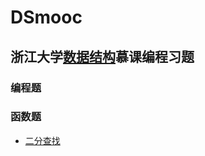 # DSmooc
## 浙江大学[数据结构](https://www.icourse163.org/course/ZJU-93001)慕课编程习题
### 编程题
### 函数题
* [二分查找](https://github.com/Kangnning/DSmooc/blob/master/013.cpp)